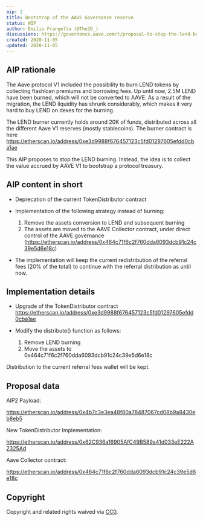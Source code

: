 ```yaml
---
aip: 2
title: Bootstrap of the AAVE Governance reserve
status: WIP
author: Emilio Frangella (@The3D_)
discussions: https://governance.aave.com/t/proposal-to-stop-the-lend-burning-and-start-building-an-aave-governance-treasury/1012
created: 2020-11-05
updated: 2020-11-05
---
```


## AIP rationale

The Aave protocol V1 included the possibility to burn LEND tokens by collecting flashloan premiums and borrowing fees. Up until now, 2.5M LEND have been burned, which will not be converted to AAVE.
As a result of the migration, the LEND liquidity has shrunk considerably, which makes it very hard to buy LEND on dexes for the burning.

The LEND burner currently holds around 20K of funds, distributed across all the different Aave V1 reserves (mostly stablecoins). The burner contract is here https://etherscan.io/address/0xe3d9988f676457123c5fd01297605efdd0cba1ae 

This AIP proposes to stop the LEND burning. Instead, the idea is to collect the value accrued by AAVE V1 to bootstrap a protocol treasury. 

## AIP content in short

- Deprecation of the current TokenDistributor contract
- Implementation of the following strategy instead of burning:
  
  1. Remove the assets conversion to LEND and subsequent burning
  2. The assets are moved to the AAVE Collector contract, under direct control of the AAVE governance (https://etherscan.io/address/0x464c71f6c2f760dda6093dcb91c24c39e5d6e18c)

- The implementation will keep the current redistribution of the referral fees (20% of the total) to continue with the referral distribution as until now.

## Implementation details

- Upgrade of the TokenDistributor contract https://etherscan.io/address/0xe3d9988f676457123c5fd01297605efdd0cba1ae 
- Modify the distribute() function as follows:

  1. Remove LEND burning
  2. Move the assets to 0x464c71f6c2f760dda6093dcb91c24c39e5d6e18c

Distribution to the current referral fees wallet will be kept.
  
## Proposal data

AIP2 Payload:

https://etherscan.io/address/0x4b7c3e3ea48f80a78487067cd08b9a8430eb8eb5

New TokenDistributor Implementation:

https://etherscan.io/address/0x62C936a16905AfC49B589a41d033eE222A2325Ad

Aave Collector contract:

https://etherscan.io/address/0x464c71f6c2f760dda6093dcb91c24c39e5d6e18c

## Copyright

Copyright and related rights waived via [CC0](https://creativecommons.org/publicdomain/zero/1.0/).
